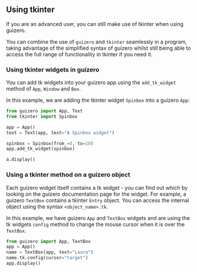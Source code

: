 ## Using tkinter

If you are an advanced user, you can still make use of tkinter when using guizero.

You can combine the use of `guizero` and `tkinter` seamlessly in a program, taking advantage of the simplified syntax of guizero whilst still being able to access the full range of functionality in tkinter if you need it.

### Using tkinter widgets in guizero

You can add tk widgets into your guizero app using the `add_tk_widget` method of `App`, `Window` and `Box`.

In this example, we are adding the tkinter widget `Spinbox` into a guizero `App`:

```python
from guizero import App, Text
from tkinter import Spinbox

app = App()
text = Text(app, text="A Spinbox widget")

spinbox = Spinbox(from_=0, to=10)
app.add_tk_widget(spinbox)

a.display()
```

### Using a tkinter method on a guizero object

Each guizero widget itself contains a tk widget - you can find out which by looking on the guizero documentation page for the widget. For example, a guizero `TextBox` contains a tkinter `Entry` object. You can access the internal object using the syntax `<object_name>.tk`.

In this example, we have guizero `App` and `TextBox` widgets and are using the tk widgets `config` method to change the mouse cursor when it is over the `TextBox`.

```python
from guizero import App, TextBox
app = App()
name = TextBox(app, text="Laura")
name.tk.config(cursor="target") 
app.display()
```
